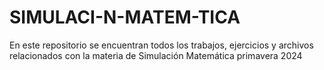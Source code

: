 # SIMULACI-N-MATEM-TICA
En este repositorio se encuentran todos los trabajos, ejercicios y archivos relacionados con la materia de Simulación Matemática primavera 2024
